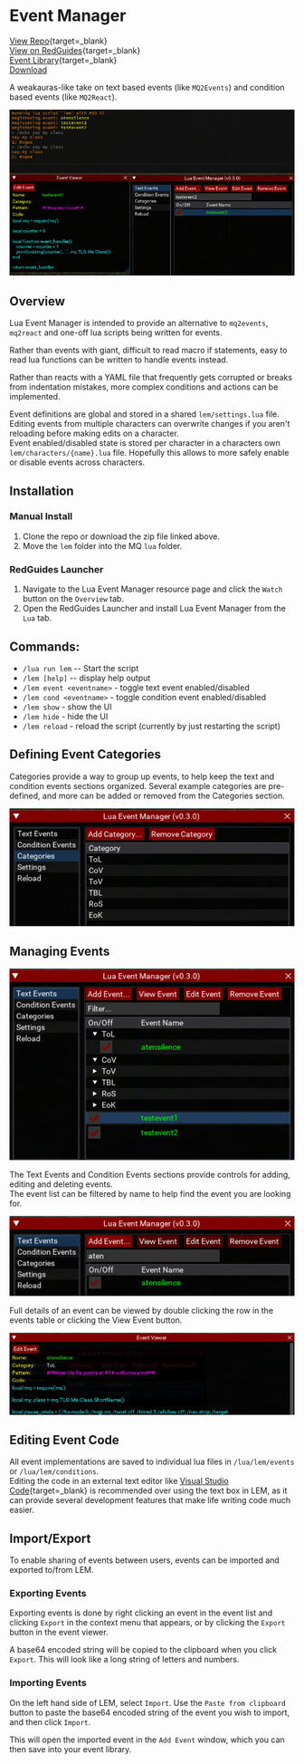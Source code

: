 # Event Manager

[View Repo](https://github.com/aquietone/event-manager){target=_blank}  
[View on RedGuides](https://www.redguides.com/community/resources/lua-event-manager.2539/){target=_blank}  
[Event Library](https://www.redguides.com/community/resources/lua-event-manager-lem-event-library.2600/){target=_blank}  
[Download](https://github.com/aquietone/event-manager/-/archive/dev/event-manager-dev.zip)  

A weakauras-like take on text based events (like `MQ2Events`) and condition based events (like `MQ2React`).

![](../images/lem/lem.png)

## Overview

Lua Event Manager is intended to provide an alternative to `mq2events`, `mq2react` and one-off lua scripts being written for events.  

Rather than events with giant, difficult to read macro if statements, easy to read lua functions can be written to handle events instead.  

Rather than reacts with a YAML file that frequently gets corrupted or breaks from indentation mistakes, more complex conditions and actions can be implemented.  

Event definitions are global and stored in a shared `lem/settings.lua` file. Editing events from multiple characters can overwrite changes if you aren't reloading before making edits on a character.  
Event enabled/disabled state is stored per character in a characters own `lem/characters/{name}.lua` file. Hopefully this allows to more safely enable or disable events across characters.  

## Installation

### Manual Install

1. Clone the repo or download the zip file linked above.  
2. Move the `lem` folder into the MQ `lua` folder.  

### RedGuides Launcher

1. Navigate to the Lua Event Manager resource page and click the `Watch` button on the `Overview` tab.  
2. Open the RedGuides Launcher and install Lua Event Manager from the `Lua` tab. 

## Commands:

* `/lua run lem` -- Start the script  
* `/lem [help]` -- display help output  
* `/lem event <eventname>` - toggle text event enabled/disabled  
* `/lem cond <eventname>` - toggle condition event enabled/disabled  
* `/lem show` - show the UI  
* `/lem hide` - hide the UI  
* `/lem reload` - reload the script (currently by just restarting the script)  

## Defining Event Categories

Categories provide a way to group up events, to help keep the text and condition events sections organized. Several example categories are pre-defined, and more can be added or removed from the Categories section.  

![](../images/lem/categories.png)

## Managing Events

![](../images/lem/textevents.png)

The Text Events and Condition Events sections provide controls for adding, editing and deleting events.  
The event list can be filtered by name to help find the event you are looking for.  

![](../images/lem/eventfilter.png)

Full details of an event can be viewed by double clicking the row in the events table or clicking the View Event button.  

![](../images/lem/eventviewer.png)

## Editing Event Code

All event implementations are saved to individual lua files in `/lua/lem/events` or `/lua/lem/conditions`.  
Editing the code in an external text editor like [Visual Studio Code](https://code.visualstudio.com/download){target=_blank} is recommended over using the text box in LEM, as it can provide several development features that make life writing code much easier.  

## Import/Export

To enable sharing of events between users, events can be imported and exported to/from LEM.

### Exporting Events

Exporting events is done by right clicking an event in the event list and clicking `Export` in the context menu that appears, or by clicking the `Export` button in the event viewer.  

A base64 encoded string will be copied to the clipboard when you click `Export`. This will look like a long string of letters and numbers.  

### Importing Events

On the left hand side of LEM, select `Import`. Use the `Paste from clipboard` button to paste the base64 encoded string of the event you wish to import, and then click `Import`.  

This will open the imported event in the `Add Event` window, which you can then save into your event library.  